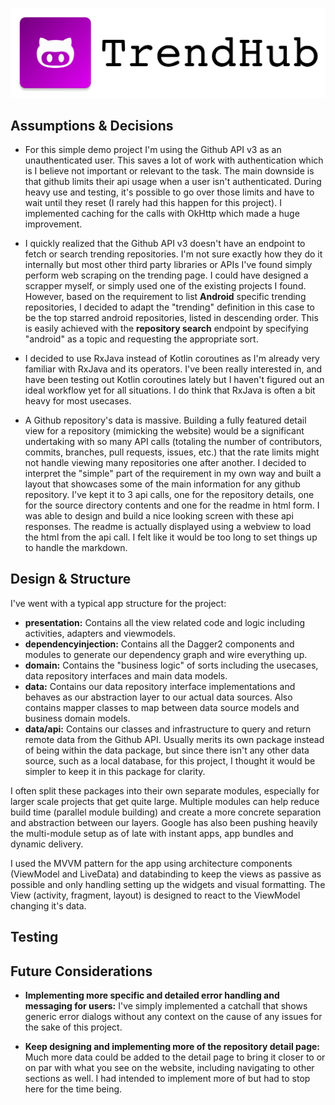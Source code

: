 ![Logo](logo.png)

## Assumptions & Decisions

+ For this simple demo project I'm using the Github API v3 as an unauthenticated user. This saves a lot of work with authentication which is I believe not important or relevant to the task. The main downside is that github limits their api usage when a user isn't authenticated. During heavy use and testing, it's possible to go over those limits and have to wait until they reset (I rarely had this happen for this project). I implemented caching for the calls with OkHttp which made a huge improvement.

+ I quickly realized that the Github API v3 doesn't have an endpoint to fetch or search trending repositories. I'm not sure exactly how they do it internally but most other third party libraries or APIs I've found simply perform web scraping on the trending page. I could have designed a scrapper myself, or simply used one of the existing projects I found. However, based on the requirement to list **Android** specific trending repositories, I decided to adapt the "trending" definition in this case to be the top starred android repositories, listed in descending order. This is easily achieved with the **repository search** endpoint by specifying "android" as a topic and requesting the appropriate sort.

+ I decided to use RxJava instead of Kotlin coroutines as I'm already very familiar with RxJava and its operators. I've been really interested in, and have been testing out Kotlin coroutines lately but I haven't figured out an ideal workflow yet for all situations. I do think that RxJava is often a bit heavy for most usecases.

+ A Github repository's data is massive. Building a fully featured detail view for a repository (mimicking the website) would be a significant undertaking with so many API calls (totaling the number of contributors, commits, branches, pull requests, issues, etc.) that the rate limits might not handle viewing many repositories one after another. I decided to interpret the "simple" part of the requirement in my own way and built a layout that showcases some of the main information for any github repository. I've kept it to 3 api calls, one for the repository details, one for the source directory contents and one for the readme in html form. I was able to design and build a nice looking screen with these api responses. The readme is actually displayed using a webview to load the html from the api call. I felt like it would be too long to set things up to handle the markdown.

## Design & Structure

I've went with a typical app structure for the project:
+ **presentation:** Contains all the view related code and logic including activities, adapters and viewmodels.
+ **dependencyinjection:** Contains all the Dagger2 components and modules to generate our dependency graph and wire everything up.
+ **domain:** Contains the "business logic" of sorts including the usecases, data repository interfaces and main data models.
+ **data:** Contains our data repository interface implementations and behaves as our abstraction layer to our actual data sources. Also contains mapper classes to map between data source models and business domain models.
+ **data/api:** Contains our classes and infrastructure to query and return remote data from the Github API. Usually merits its own package instead of being within the data package, but since there isn't any other data source, such as a local database, for this project, I thought it would be simpler to keep it in this package for clarity.

I often split these packages into their own separate modules, especially for larger scale projects that get quite large. Multiple modules can help reduce build time (parallel module building) and create a more concrete separation and abstraction between our layers. Google has also been pushing heavily the multi-module setup as of late with instant apps, app bundles and dynamic delivery.

I used the MVVM pattern for the app using architecture components (ViewModel and LiveData) and databinding to keep the views as passive as possible and only handling setting up the widgets and visual formatting. The View (activity, fragment, layout) is designed to react to the ViewModel changing it's data. 

## Testing



## Future Considerations

+ **Implementing more specific and detailed error handling and messaging for users:** I've simply implemented a catchall that shows generic error dialogs without any context on the cause of any issues for the sake of this project.

+ **Keep designing and implementing more of the repository detail page:** Much more data could be added to the detail page to bring it closer to or on par with what you see on the website, including navigating to other sections as well. I had intended to implement more of but had to stop here for the time being.
